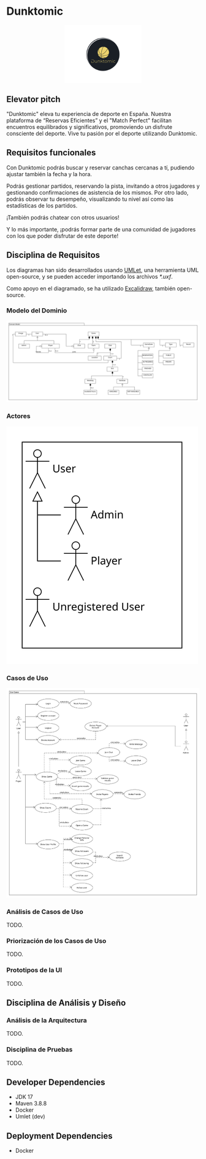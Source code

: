 # Dunktomic
<img
    style="display: block;
           margin-left: auto;
           margin-right: auto;
           width: 40%;"
    src="./docs/dunktomic.png"
    alt="Dunktomic Logo"/>

## Elevator pitch

"Dunktomic" eleva tu experiencia de deporte en España. Nuestra plataforma de “Reservas Eficientes” y el "Match Perfect" facilitan encuentros equilibrados y significativos, promoviendo un disfrute consciente del deporte. Vive tu pasión por el deporte utilizando Dunktomic.

## Requisitos funcionales

Con Dunktomic podrás buscar y reservar canchas cercanas a tí, pudiendo ajustar también la fecha y la hora.

Podrás gestionar partidos, reservando la pista, invitando a otros jugadores y gestionando confirmaciones de asistencia de los mismos.
Por otro lado, podrás observar tu desempeño, visualizando tu nivel así como las estadísticas de los partidos.

¡También podrás chatear con otros usuarios!

Y lo más importante, ¡podrás formar parte de una comunidad de jugadores con los que poder disfrutar de este deporte!

## Disciplina de Requisitos

Los diagramas han sido desarrollados usando [UMLet](https://www.umlet.com/), una herramienta UML open-source, y se pueden acceder importando los archivos <em>*.uxf</em>.

Como apoyo en el diagramado, se ha utilizado [Excalidraw](https://excalidraw.com), también open-source.

### Modelo del Dominio
![Contexto](./docs/requirements_discipline/context.svg)

### Actores
![Actores del Sistema](./docs/requirements_discipline/system_actors.svg)

### Casos de Uso
![Casos de Uso](./docs/requirements_discipline/useCases.svg)

### Análisis de Casos de Uso
TODO.
### Priorización de los Casos de Uso
TODO.
### Prototipos de la UI
TODO.

## Disciplina de Análisis y Diseño

### Análisis de la Arquitectura
TODO.
### Disciplina de Pruebas
TODO.
###

## Developer Dependencies

- JDK 17
- Maven 3.8.8
- Docker
- Umlet (dev)

## Deployment Dependencies

- Docker
